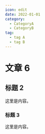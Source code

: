 ```yaml
---
icon: edit
date: 2022-01-01
category:
  - CategoryA
  - CategoryB
tag:
  - tag A
  - tag B
---
```


# 文章 6

## 标题 2

这里是内容。

### 标题 3

这里是内容。
